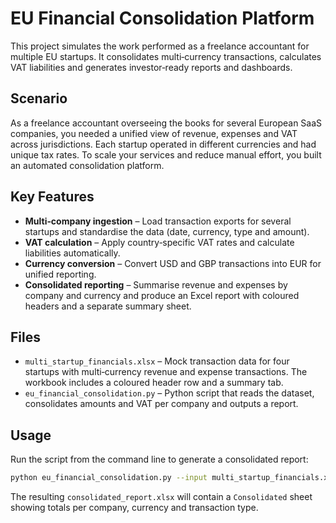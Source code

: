 # EU Financial Consolidation Platform

This project simulates the work performed as a freelance accountant for multiple EU startups. It consolidates multi‑currency transactions, calculates VAT liabilities and generates investor‑ready reports and dashboards.

## Scenario

As a freelance accountant overseeing the books for several European SaaS companies, you needed a unified view of revenue, expenses and VAT across jurisdictions. Each startup operated in different currencies and had unique tax rates. To scale your services and reduce manual effort, you built an automated consolidation platform.

## Key Features

* **Multi‑company ingestion** – Load transaction exports for several startups and standardise the data (date, currency, type and amount).
* **VAT calculation** – Apply country‑specific VAT rates and calculate liabilities automatically.
* **Currency conversion** – Convert USD and GBP transactions into EUR for unified reporting.
* **Consolidated reporting** – Summarise revenue and expenses by company and currency and produce an Excel report with coloured headers and a separate summary sheet.

## Files

* `multi_startup_financials.xlsx` – Mock transaction data for four startups with multi‑currency revenue and expense transactions. The workbook includes a coloured header row and a summary tab.
* `eu_financial_consolidation.py` – Python script that reads the dataset, consolidates amounts and VAT per company and outputs a report.

## Usage

Run the script from the command line to generate a consolidated report:

```bash
python eu_financial_consolidation.py --input multi_startup_financials.xlsx --output consolidated_report.xlsx
```

The resulting `consolidated_report.xlsx` will contain a `Consolidated` sheet showing totals per company, currency and transaction type.